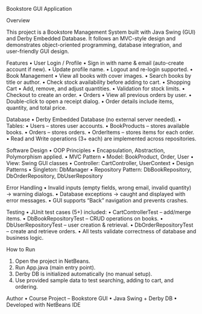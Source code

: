 Bookstore GUI Application

Overview

This project is a Bookstore Management System built with Java Swing (GUI) and Derby Embedded Database.
It follows an MVC-style design and demonstrates object-oriented programming, database integration, and user-friendly GUI design.

Features
• User Login / Profile
        • Sign in with name & email (auto-create account if new).
	• Update profile name.
	• Logout and re-login supported.
• Book Management
	• View all books with cover images.
	• Search books by title or author.
	• Check stock availability before adding to cart.
• Shopping Cart
	• Add, remove, and adjust quantities.
	• Validation for stock limits.
	• Checkout to create an order.
• Orders
	• View all previous orders by user.
	• Double-click to open a receipt dialog.
	• Order details include items, quantity, and total price.


Database
• Derby Embedded Database (no external server needed).
• Tables:
	• Users – stores user accounts.
	• BookProducts – stores available books.
	• Orders – stores orders.
	• OrderItems – stores items for each order.
• Read and Write operations (3+ each) are implemented across repositories.


Software Design
• OOP Principles
	• Encapsulation, Abstraction, Polymorphism applied.
• MVC Pattern
	• Model: BookProduct, Order, User
	• View: Swing GUI classes
	• Controller: CartController, UserContext
• Design Patterns
	• Singleton: DbManager
	• Repository Pattern: DbBookRepository, DbOrderRepository, DbUserRepository


Error Handling
• Invalid inputs (empty fields, wrong email, invalid quantity) → warning dialogs.
• Database exceptions → caught and displayed with error messages.
• GUI supports “Back” navigation and prevents crashes.


Testing
• JUnit test cases (5+) included:
	• CartControllerTest – add/merge items.
	• DbBookRepositoryTest – CRUD operations on books.
	• DbUserRepositoryTest – user creation & retrieval.
	• DbOrderRepositoryTest – create and retrieve orders.
• All tests validate correctness of database and business logic.


How to Run
1. Open the project in NetBeans.
2. Run App.java (main entry point).
3. Derby DB is initialized automatically (no manual setup).
4. Use provided sample data to test searching, adding to cart, and ordering.

Author
• Course Project – Bookstore GUI
• Java Swing + Derby DB
• Developed with NetBeans IDE

